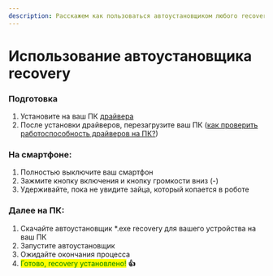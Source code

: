 ```yaml
---
description: Расскажем как пользоваться автоустановщиком любого recovery
---
```


# Использование автоустановщика recovery

### Подготовка

1. Установите на ваш ПК [драйвера](../repo/drivers-pc.md)
2. После установки драйверов, перезагрузите ваш ПК ([как проверить работоспособность драйверов на ПК?](drivers-on-pc.md))

### **На смартфоне:**

1. Полностью выключите ваш смартфон
2. Зажмите кнопку включения и кнопку громкости вниз (-)
3. Удерживайте, пока не увидите зайца, который копается в роботе



### **Далее на ПК:**

1. Скачайте автоустановщик \*.exe recovery для вашего устройства на ваш ПК
2. Запустите автоустановщик
3. Ожидайте окончания процесса
4. <mark style="color:green;">Готово, recovery установлено!</mark> **👍**
